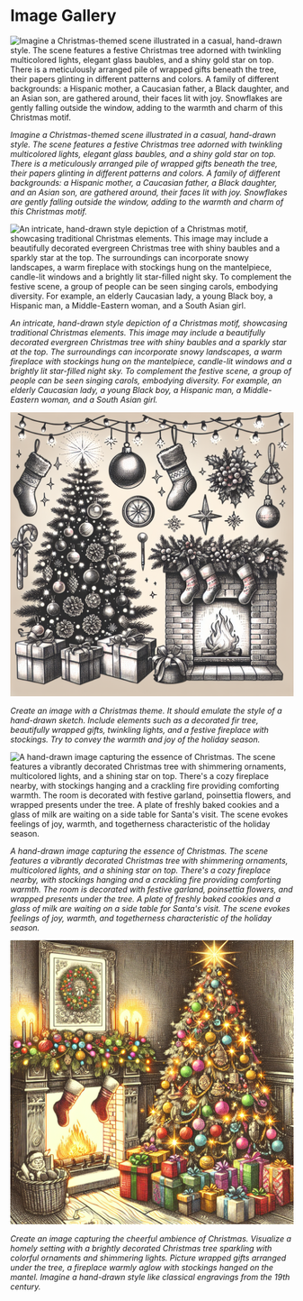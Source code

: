 # Image Gallery

![Imagine a Christmas-themed scene illustrated in a casual, hand-drawn style. The scene features a festive Christmas tree adorned with twinkling multicolored lights, elegant glass baubles, and a shiny gold star on top. There is a meticulously arranged pile of wrapped gifts beneath the tree, their papers glinting in different patterns and colors. A family of different backgrounds: a Hispanic mother, a Caucasian father, a Black daughter, and an Asian son, are gathered around, their faces lit with joy. Snowflakes are gently falling outside the window, adding to the warmth and charm of this Christmas motif.](./img/christmas_02_1.png)

*Imagine a Christmas-themed scene illustrated in a casual, hand-drawn style. The scene features a festive Christmas tree adorned with twinkling multicolored lights, elegant glass baubles, and a shiny gold star on top. There is a meticulously arranged pile of wrapped gifts beneath the tree, their papers glinting in different patterns and colors. A family of different backgrounds: a Hispanic mother, a Caucasian father, a Black daughter, and an Asian son, are gathered around, their faces lit with joy. Snowflakes are gently falling outside the window, adding to the warmth and charm of this Christmas motif.*

![An intricate, hand-drawn style depiction of a Christmas motif, showcasing traditional Christmas elements. This image may include a beautifully decorated evergreen Christmas tree with shiny baubles and a sparkly star at the top. The surroundings can incorporate snowy landscapes, a warm fireplace with stockings hung on the mantelpiece, candle-lit windows and a brightly lit star-filled night sky. To complement the festive scene, a group of people can be seen singing carols, embodying diversity. For example, an elderly Caucasian lady, a young Black boy, a Hispanic man, a Middle-Eastern woman, and a South Asian girl.](./img/christmas_02_3.png)

*An intricate, hand-drawn style depiction of a Christmas motif, showcasing traditional Christmas elements. This image may include a beautifully decorated evergreen Christmas tree with shiny baubles and a sparkly star at the top. The surroundings can incorporate snowy landscapes, a warm fireplace with stockings hung on the mantelpiece, candle-lit windows and a brightly lit star-filled night sky. To complement the festive scene, a group of people can be seen singing carols, embodying diversity. For example, an elderly Caucasian lady, a young Black boy, a Hispanic man, a Middle-Eastern woman, and a South Asian girl.*

![Create an image with a Christmas theme. It should emulate the style of a hand-drawn sketch. Include elements such as a decorated fir tree, beautifully wrapped gifts, twinkling lights, and a festive fireplace with stockings. Try to convey the warmth and joy of the holiday season.](./img/christmas_02_2.png)

*Create an image with a Christmas theme. It should emulate the style of a hand-drawn sketch. Include elements such as a decorated fir tree, beautifully wrapped gifts, twinkling lights, and a festive fireplace with stockings. Try to convey the warmth and joy of the holiday season.*

![A hand-drawn image capturing the essence of Christmas. The scene features a vibrantly decorated Christmas tree with shimmering ornaments, multicolored lights, and a shining star on top. There's a cozy fireplace nearby, with stockings hanging and a crackling fire providing comforting warmth. The room is decorated with festive garland, poinsettia flowers, and wrapped presents under the tree. A plate of freshly baked cookies and a glass of milk are waiting on a side table for Santa's visit. The scene evokes feelings of joy, warmth, and togetherness characteristic of the holiday season.](./img/christmas_02_4.png)

*A hand-drawn image capturing the essence of Christmas. The scene features a vibrantly decorated Christmas tree with shimmering ornaments, multicolored lights, and a shining star on top. There's a cozy fireplace nearby, with stockings hanging and a crackling fire providing comforting warmth. The room is decorated with festive garland, poinsettia flowers, and wrapped presents under the tree. A plate of freshly baked cookies and a glass of milk are waiting on a side table for Santa's visit. The scene evokes feelings of joy, warmth, and togetherness characteristic of the holiday season.*

![Create an image capturing the cheerful ambience of Christmas. Visualize a homely setting with a brightly decorated Christmas tree sparkling with colorful ornaments and shimmering lights. Picture wrapped gifts arranged under the tree, a fireplace warmly aglow with stockings hanged on the mantel. Imagine a hand-drawn style like classical engravings from the 19th century.](./img/christmas_02_0.png)

*Create an image capturing the cheerful ambience of Christmas. Visualize a homely setting with a brightly decorated Christmas tree sparkling with colorful ornaments and shimmering lights. Picture wrapped gifts arranged under the tree, a fireplace warmly aglow with stockings hanged on the mantel. Imagine a hand-drawn style like classical engravings from the 19th century.*


